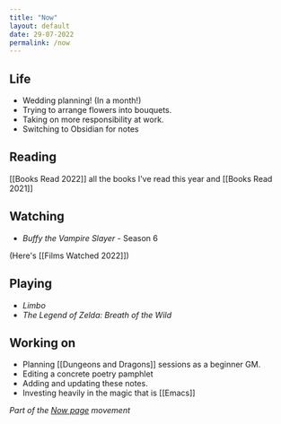```yaml
---
title: "Now"
layout: default
date: 29-07-2022
permalink: /now
---
```


## Life

-   Wedding planning! (In a month!)
-   Trying to arrange flowers into bouquets.
-   Taking on more responsibility at work.
-   Switching to Obsidian for notes

## Reading


[[Books Read 2022]]  all the books I've read this year and [[Books Read 2021]] 

## Watching

-   *Buffy the Vampire Slayer* - Season 6


(Here's [[Films Watched 2022]])

## Playing

-   *Limbo*
-   *The Legend of Zelda: Breath of the Wild*

## Working on

-   Planning [[Dungeons and Dragons]] sessions as a beginner GM.
-   Editing a concrete poetry pamphlet
-   Adding and updating these notes.
-   Investing heavily in the magic that is [[Emacs]]

*Part of the <a href="https://nownownow.com/about" >Now page</a> movement*
